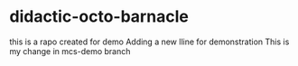 # didactic-octo-barnacle
this is a rapo created for demo
Adding a new  lline for demonstration
This is my change in mcs-demo branch